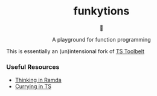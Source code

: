 <div align="center">
  <h1>funkytions</h1>

🕺

A playground for function programming

</div>

This is essentially an (un)intensional fork of [TS Toolbelt](https://github.com/pirix-gh/ts-toolbelt)

### Useful Resources

-   [Thinking in Ramda](http://randycoulman.com/blog/categories/thinking-in-ramda/)
-   [Currying in TS](https://www.freecodecamp.org/news/typescript-curry-ramda-types-f747e99744ab/)
